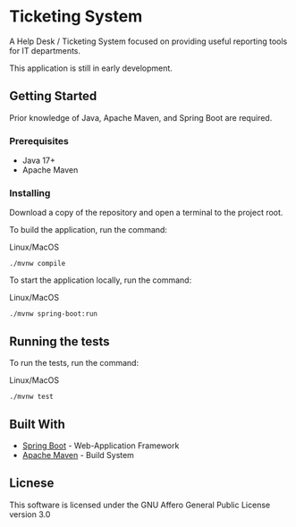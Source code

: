 # Ticketing System

A Help Desk / Ticketing System focused on providing useful reporting tools for IT departments.

This application is still in early development.

## Getting Started

Prior knowledge of Java, Apache Maven, and Spring Boot are required.

### Prerequisites

* Java 17+
* Apache Maven

### Installing

Download a copy of the repository and open a terminal to the project root.

To build the application, run the command:

Linux/MacOS
```
./mvnw compile
```

To start the application locally, run the command:

Linux/MacOS
```
./mvnw spring-boot:run
```

## Running the tests

To run the tests, run the command:

Linux/MacOS
```
./mvnw test
```

## Built With

* [Spring Boot](https://spring.io/projects/spring-boot/maven) - Web-Application Framework
* [Apache Maven](https://maven.apache.org/) - Build System

## Licnese

This software is licensed under the GNU Affero General Public License version 3.0
